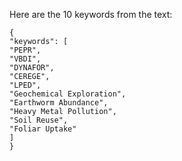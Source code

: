Here are the 10 keywords from the text:

```
{
"keywords": [
"PEPR",
"VBDI",
"DYNAFOR",
"CEREGE",
"LPED",
"Geochemical Exploration",
"Earthworm Abundance",
"Heavy Metal Pollution",
"Soil Reuse",
"Foliar Uptake"
]
}
```